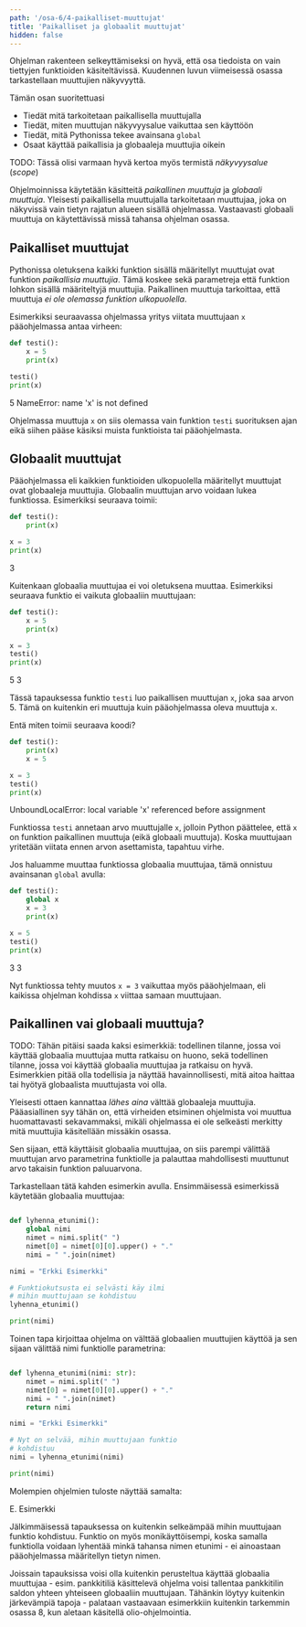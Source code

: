 ```yaml
---
path: '/osa-6/4-paikalliset-muuttujat'
title: 'Paikalliset ja globaalit muuttujat'
hidden: false
---
```


<text-box variant='learningObjectives' name='Oppimistavoitteet'>

Ohjelman rakenteen selkeyttämiseksi on hyvä, että osa tiedoista on vain tiettyjen funktioiden käsiteltävissä. Kuudennen luvun viimeisessä osassa tarkastellaan muuttujien näkyvyyttä.

Tämän osan suoritettuasi

- Tiedät mitä tarkoitetaan paikallisella muuttujalla
- Tiedät, miten muuttujan näkyvyysalue vaikuttaa sen käyttöön
- Tiedät, mitä Pythonissa tekee avainsana `global`
- Osaat käyttää paikallisia ja globaaleja muuttujia oikein

</text-box>

TODO: Tässä olisi varmaan hyvä kertoa myös termistä _näkyvyysalue_ (_scope_)

Ohjelmoinnissa käytetään käsitteitä _paikallinen muuttuja_ ja _globaali muuttuja_. Yleisesti paikallisella muuttujalla tarkoitetaan muuttujaa, joka on näkyvissä vain tietyn rajatun alueen sisällä ohjelmassa. Vastaavasti globaali muuttuja on käytettävissä missä tahansa ohjelman osassa.

## Paikalliset muuttujat

Pythonissa oletuksena kaikki funktion sisällä määritellyt muuttujat ovat funktion _paikallisia muuttujia_. Tämä koskee sekä parametreja että funktion lohkon sisällä määriteltyjä muuttujia. Paikallinen muuttuja tarkoittaa, että muuttuja _ei ole olemassa funktion ulkopuolella_.

Esimerkiksi seuraavassa ohjelmassa yritys viitata muuttujaan `x` pääohjelmassa antaa virheen:

```python
def testi():
    x = 5
    print(x)

testi()
print(x)
```

<sample-output>

5
NameError: name 'x' is not defined

</sample-output>

Ohjelmassa muuttuja `x` on siis olemassa vain funktion `testi` suorituksen ajan eikä siihen pääse käsiksi muista funktioista tai pääohjelmasta. 

## Globaalit muuttujat

Pääohjelmassa eli kaikkien funktioiden ulkopuolella määritellyt muuttujat ovat globaaleja muuttujia. Globaalin muuttujan arvo voidaan lukea funktiossa. Esimerkiksi seuraava toimii:

```python
def testi():
    print(x)

x = 3
print(x)
```

<sample-output>

3

</sample-output>

Kuitenkaan globaalia muuttujaa ei voi oletuksena muuttaa. Esimerkiksi seuraava funktio ei vaikuta globaaliin muuttujaan:

```python
def testi():
    x = 5
    print(x)

x = 3
testi()
print(x)
```

<sample-output>

5
3

</sample-output>

Tässä tapauksessa funktio `testi` luo paikallisen muuttujan `x`, joka saa arvon 5. Tämä on kuitenkin eri muuttuja kuin pääohjelmassa oleva muuttuja `x`.

Entä miten toimii seuraava koodi?

```python
def testi():
    print(x)
    x = 5

x = 3
testi()
print(x)
```

<sample-output>

UnboundLocalError: local variable 'x' referenced before assignment

</sample-output>

Funktiossa `testi` annetaan arvo muuttujalle `x`, jolloin Python päättelee, että `x` on funktion paikallinen muuttuja (eikä globaali muuttuja). Koska muuttujaan yritetään viitata ennen arvon asettamista, tapahtuu virhe.

Jos haluamme muuttaa funktiossa globaalia muuttujaa, tämä onnistuu avainsanan `global` avulla:

```python
def testi():
    global x
    x = 3
    print(x)

x = 5
testi()
print(x)
```

<sample-output>

3
3

</sample-output>

Nyt funktiossa tehty muutos `x = 3` vaikuttaa myös pääohjelmaan, eli kaikissa ohjelman kohdissa `x` viittaa samaan muuttujaan.

## Paikallinen vai globaali muuttuja?

TODO: Tähän pitäisi saada kaksi esimerkkiä: todellinen tilanne, jossa voi käyttää globaalia muuttujaa mutta ratkaisu on huono, sekä todellinen tilanne, jossa voi käyttää globaalia muuttujaa ja ratkaisu on hyvä. Esimerkkien pitää olla todellisia ja näyttää havainnollisesti, mitä aitoa haittaa tai hyötyä globaalista muuttujasta voi olla.

Yleisesti ottaen kannattaa _lähes aina_ välttää globaaleja muuttujia. Pääasiallinen syy tähän on, että virheiden etsiminen ohjelmista voi muuttua huomattavasti sekavammaksi, mikäli ohjelmassa ei ole selkeästi merkitty mitä muuttujia käsitellään missäkin osassa.

Sen sijaan, että käyttäisit globaalia muuttujaa, on siis parempi välittää muuttujan arvo parametrina funktiolle ja palauttaa mahdollisesti muuttunut arvo takaisin funktion paluuarvona.

Tarkastellaan tätä kahden esimerkin avulla. Ensimmäisessä esimerkissä käytetään globaalia muuttujaa:

```python

def lyhenna_etunimi():
    global nimi
    nimet = nimi.split(" ")
    nimet[0] = nimet[0][0].upper() + "."
    nimi = " ".join(nimet)

nimi = "Erkki Esimerkki"

# Funktiokutsusta ei selvästi käy ilmi
# mihin muuttujaan se kohdistuu
lyhenna_etunimi()

print(nimi)

```

Toinen tapa kirjoittaa ohjelma on välttää globaalien muuttujien käyttöä ja sen sijaan välittää nimi funktiolle parametrina:

```python

def lyhenna_etunimi(nimi: str):
    nimet = nimi.split(" ")
    nimet[0] = nimet[0][0].upper() + "."
    nimi = " ".join(nimet)
    return nimi

nimi = "Erkki Esimerkki"

# Nyt on selvää, mihin muuttujaan funktio
# kohdistuu
nimi = lyhenna_etunimi(nimi)

print(nimi)

```

Molempien ohjelmien tuloste näyttää samalta:

<sample-output>

E. Esimerkki

</sample-output>

Jälkimmäisessä tapauksessa on kuitenkin selkeämpää mihin muuttujaan funktio kohdistuu. Funktio on myös monikäyttöisempi, koska samalla funktiolla voidaan lyhentää minkä tahansa nimen etunimi - ei ainoastaan pääohjelmassa määritellyn tietyn nimen.

Joissain tapauksissa voisi olla kuitenkin perusteltua käyttää globaalia muuttujaa - esim. pankkitiliä käsittelevä ohjelma voisi tallentaa pankkitilin saldon yhteen yhteiseen globaaliin muuttujaan. Tähänkin löytyy kuitenkin järkevämpiä tapoja - palataan vastaavaan esimerkkiin kuitenkin tarkemmin osassa 8, kun aletaan käsitellä olio-ohjelmointia.
